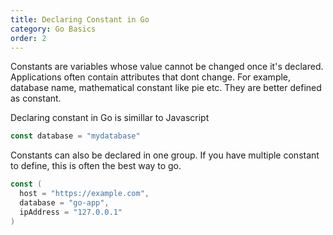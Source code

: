 ```yaml
---
title: Declaring Constant in Go
category: Go Basics
order: 2
---
```


Constants are variables whose value cannot be changed once it's declared. Applications often contain attributes that dont change. For example, database name, mathematical constant like pie etc. They are better defined as constant.

Declaring constant in Go is simillar to Javascript

```go
const database = "mydatabase"
```
Constants can also be declared in one group. If you have multiple constant to define, this is often the best way to go.

```go
const (
  host = "https://example.com",
  database = "go-app",
  ipAddress = "127.0.0.1"
)
```